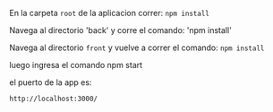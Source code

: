 En la carpeta `root` de la aplicacion correr:
`npm install`

Navega al directorio 'back' y corre el comando: 'npm install'

Navega al directorio `front` y vuelve a correr el comando:
`npm install`

luego ingresa el comando npm start

el puerto de la app es:

`http://localhost:3000/`
